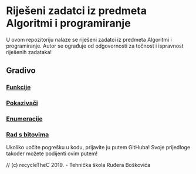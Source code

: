 # Riješeni zadatci iz predmeta Algoritmi i programiranje

U ovom repozitoriju nalaze se riješeni zadatci iz predmeta Algoritmi i programiranje.
Autor se ograđuje od odgovornosti za točnost i ispravnost riješenih zadataka!

## Gradivo

### [Funkcije](funkcije/)
### [Pokazivači](funkcije/funkcije_pokazivaci)
### [Enumeracije](enumeracija/)
### [Rad s bitovima](bitovi/)

Ukoliko uočite pogrešku u kodu, prijavite ju putem GitHuba!
Svoje prijedloge također možete podijenti ovim putem!

// (c) recycleTheC 2019. - Tehnička škola Ruđera Boškovića